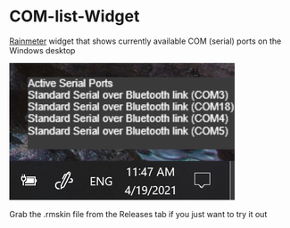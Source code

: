 # COM-list-Widget
[Rainmeter](rainmeter.net) widget that shows currently available COM (serial) ports on the Windows desktop

![Screenshot](/img/screenshot.png)

Grab the .rmskin file from the Releases tab if you just want to try it out